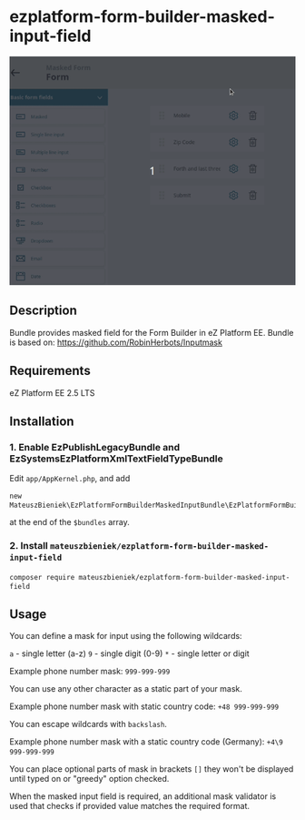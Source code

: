 # ezplatform-form-builder-masked-input-field
![](masked-input.gif)
## Description
Bundle provides masked field for the Form Builder in eZ Platform EE. 
Bundle is based on: https://github.com/RobinHerbots/Inputmask

## Requirements
eZ Platform EE 2.5 LTS

## Installation
### 1. Enable EzPublishLegacyBundle and EzSystemsEzPlatformXmlTextFieldTypeBundle
Edit `app/AppKernel.php`, and add 
```
new MateuszBieniek\EzPlatformFormBuilderMaskedInputBundle\EzPlatformFormBuilderMaskedInputBundle(),
```
at the end of the `$bundles` array.
### 2. Install `mateuszbieniek/ezplatform-form-builder-masked-input-field`
```
composer require mateuszbieniek/ezplatform-form-builder-masked-input-field
```

## Usage
You can define a mask for input using the following wildcards:

`a` - single letter (a-z)
`9` - single digit (0-9)
`*` - single letter or digit

Example phone number mask:
`999-999-999`

You can use any other character as a static part of your mask.

Example phone number mask with static country code:
`+48 999-999-999`

You can escape wildcards with `backslash`.

Example phone number mask with a static country code (Germany):
`+4\9 999-999-999`

You can place optional parts of mask in brackets `[]` they won't be displayed until typed on or "greedy" option checked.

When the masked input field is required, an additional mask validator is used that checks if provided value matches the 
required format.